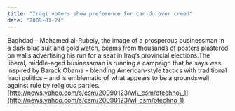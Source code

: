 ```yaml
---
title: "Iraqi voters show preference for can-do over creed"
date: "2009-01-24"
---
```


Baghdad – Mohamed al-Rubeiy, the image of a prosperous businessman in a dark blue suit and gold watch, beams from thousands of posters plastered on walls advertising his run for a seat in Iraq’s provincial elections.The liberal, middle-aged businessman is running a campaign that he says was inspired by Barack Obama – blending American-style tactics with traditional Iraqi politics – and is emblematic of what appears to be a groundswell against rule by religious parties.[http://news.yahoo.com/s/csm/20090123/wl\_csm/otechno\_1](http://news.yahoo.com/s/csm/20090123/wl_csm/otechno_1)
